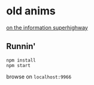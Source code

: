 # old anims

[on the information superhighway](http://mrspeaker.github.io/old-anims/)

## Runnin'

```
npm install
npm start
```

browse on `localhost:9966`
